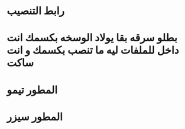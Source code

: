# رابط التنصيب
# بطلو سرقه بقا يولاد الوسخه بكسمك انت داخل للملفات ليه ما تنصب بكسمك و انت ساكت  
# المطور تيمو
# المطور سيزر
